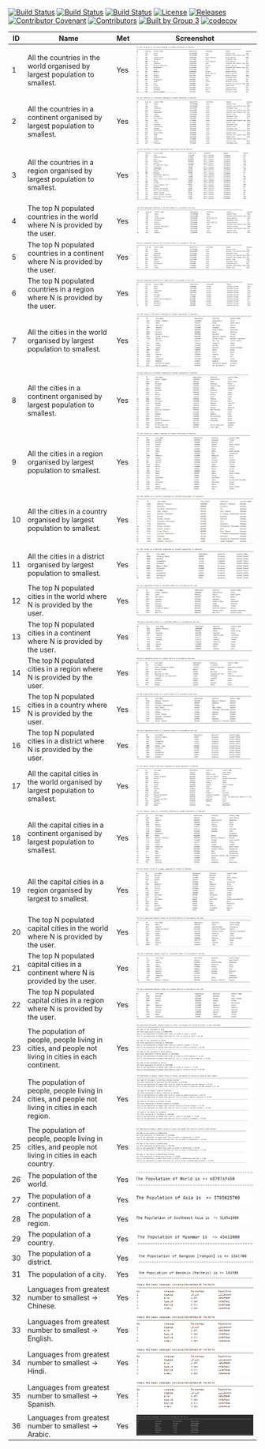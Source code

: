 [![Build Status](https://travis-ci.org/Hein1P/group3.svg?branch=master)](https://travis-ci.org/Hein1P/group3)
[![Build Status](https://travis-ci.com/Hein1P/group3.svg?token=eW7Dp2N5wrCBtvVpNxus&branch=develop)](https://travis-ci.com/Hein1P/group3)
[![Build Status](https://travis-ci.com/Hein1P/group3.svg?token=eW7Dp2N5wrCBtvVpNxus&branch=release)](https://travis-ci.com/Hein1P/group3)
[![License](https://img.shields.io/badge/License-Apache%202.0-blue.svg)](https://opensource.org/licenses/Apache-2.0)
[![Releases](https://img.shields.io/github/v/release/Hein1P/group3?include_prereleases)](https://github.com/Hein1P/group3/releases)
[![Contributor Covenant](https://img.shields.io/badge/Contributor%20Covenant-v2.0%20adopted-ff69b4.svg)](code_of_conduct.md)
[![Contributors](https://img.shields.io/badge/Contributors-4-yellowgreen)](https://github.com/Hein1P)
[![Built by Group 3](https://img.shields.io/badge/Built%20By-Group3-blueviolet)](https://github.com/Hein1P)
[![codecov](https://codecov.io/gh/Hein1P/group3/branch/master/graph/badge.svg?token=SG0X1U6UZE)](https://codecov.io/gh/Hein1P/group3)

| ID | Name | Met | Screenshot |
| ------- | ----------- | ------- | ----------- |
| 1 | All the countries in the world organised by largest population to smallest. | Yes | ![Population](images/image1.PNG)
| 2 | All the countries in a continent organised by largest population to smallest. | Yes | ![Population](images/image2.PNG)
| 3 | All the countries in a region organised by largest population to smallest. | Yes | ![Population](images/image3.PNG)
| 4 | The top N populated countries in the world where N is provided by the user. | Yes | ![Population](images/image4.PNG)
| 5 | The top N populated countries in a continent where N is provided by the user. | Yes | ![Population](images/image5.PNG)
| 6 | The top N populated countries in a region where N is provided by the user. | Yes | ![Population](images/image6.PNG)
| 7 | All the cities in the world organised by largest population to smallest. | Yes | ![Population](images/image7.PNG)
| 8 | All the cities in a continent organised by largest population to smallest. | Yes | ![Population](images/image8.PNG)
| 9 | All the cities in a region organised by largest population to smallest. | Yes | ![Population](images/image9.PNG)
| 10 | All the cities in a country organised by largest population to smallest. | Yes | ![Population](images/image10.PNG)
| 11 | All the cities in a district organised by largest population to smallest. | Yes | ![Population](images/image11.PNG)
| 12 | The top N populated cities in the world where N is provided by the user. | Yes | ![Population](images/image12.PNG)
| 13 | The top N populated cities in a continent where N is provided by the user. | Yes | ![Population](images/image13.PNG)
| 14 | The top N populated cities in a region where N is provided by the user. | Yes | ![Population](images/image14.PNG)
| 15 | The top N populated cities in a country where N is provided by the user. | Yes | ![Population](images/image15.PNG)
| 16 | The top N populated cities in a district where N is provided by the user. | Yes | ![Population](images/image16.PNG)
| 17 | All the capital cities in the world organised by largest population to smallest. | Yes | ![Population](images/image17.PNG)
| 18 | All the capital cities in a continent organised by largest population to smallest. | Yes | ![Population](images/image18.PNG)
| 19 | All the capital cities in a region organised by largest to smallest. | Yes | ![Population](images/image19.PNG)
| 20 | The top N populated capital cities in the world where N is provided by the user. | Yes | ![Population](images/image20.PNG)
| 21 | The top N populated capital cities in a continent where N is provided by the user. | Yes | ![Population](images/image21.PNG)
| 22 | The top N populated capital cities in a region where N is provided by the user. | Yes | ![Population](images/image22.PNG)
| 23 | The population of people, people living in cities, and people not living in cities in each continent. | Yes | ![Population](images/image23.PNG)
| 24 | The population of people, people living in cities, and people not living in cities in each region. | Yes | ![Population](images/image24.PNG)
| 25 | The population of people, people living in cities, and people not living in cities in each country. | Yes | ![Population](images/image25.PNG)
| 26 | The population of the world. | Yes | ![Population](images/image26.PNG)
| 27 | The population of a continent. | Yes | ![Population](images/image27.PNG)
| 28 | The population of a region. | Yes | ![Population](images/image28.PNG)
| 29 | The population of a country. | Yes | ![Population](images/image29.PNG)
| 30 | The population of a district. | Yes | ![Population](images/image30.PNG)
| 31 | The population of a city. | Yes | ![Population](images/image31.PNG)
| 32 | Languages from greatest number to smallest -> Chinese. | Yes | ![Population](images/image32.PNG)
| 33 | Languages from greatest number to smallest -> English. | Yes | ![Population](images/image33.PNG)
| 34 | Languages from greatest number to smallest -> Hindi. | Yes | ![Population](images/image34.PNG)
| 35 | Languages from greatest number to smallest -> Spanish. | Yes | ![Population](images/image35.PNG)
| 36 | Languages from greatest number to smallest -> Arabic. | Yes | ![Population](images/image36.PNG)